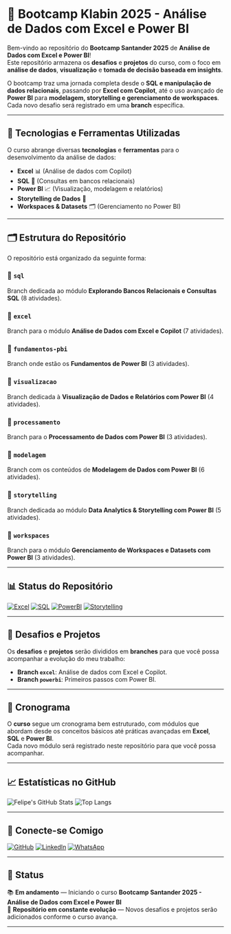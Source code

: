# 🚀 Bootcamp Klabin 2025 - Análise de Dados com Excel e Power BI

Bem-vindo ao repositório do **Bootcamp Santander 2025** de **Análise de Dados com Excel e Power BI**!  
Este repositório armazena os **desafios** e **projetos** do curso, com o foco em **análise de dados**, **visualização** e **tomada de decisão baseada em insights**.

O bootcamp traz uma jornada completa desde o **SQL e manipulação de dados relacionais**, passando por **Excel com Copilot**, até o uso avançado de **Power BI** para **modelagem, storytelling e gerenciamento de workspaces**.  
Cada novo desafio será registrado em uma **branch** específica.

---

## 🔧 Tecnologias e Ferramentas Utilizadas

O curso abrange diversas **tecnologias** e **ferramentas** para o desenvolvimento da análise de dados:

- **Excel** 📊 (Análise de dados com Copilot)
- **SQL** 💾 (Consultas em bancos relacionais)
- **Power BI** 📈 (Visualização, modelagem e relatórios)
- **Storytelling de Dados** 🎯
- **Workspaces & Datasets** 🗂️ (Gerenciamento no Power BI)

---

## 🗂️ Estrutura do Repositório

O repositório está organizado da seguinte forma:

### 🔹 **`sql`**
Branch dedicada ao módulo **Explorando Bancos Relacionais e Consultas SQL** (8 atividades).

### 🔹 **`excel`**
Branch para o módulo **Análise de Dados com Excel e Copilot** (7 atividades).

### 🔹 **`fundamentos-pbi`**
Branch onde estão os **Fundamentos de Power BI** (3 atividades).

### 🔹 **`visualizacao`**
Branch dedicada à **Visualização de Dados e Relatórios com Power BI** (4 atividades).

### 🔹 **`processamento`**
Branch para o **Processamento de Dados com Power BI** (3 atividades).

### 🔹 **`modelagem`**
Branch com os conteúdos de **Modelagem de Dados com Power BI** (6 atividades).

### 🔹 **`storytelling`**
Branch dedicada ao módulo **Data Analytics & Storytelling com Power BI** (5 atividades).

### 🔹 **`workspaces`**
Branch para o módulo **Gerenciamento de Workspaces e Datasets com Power BI** (3 atividades).

---

## 📊 Status do Repositório

[![Excel](https://img.shields.io/badge/Excel-217346?style=for-the-badge&logo=microsoftexcel&logoColor=white)](https://www.microsoft.com/pt-br/microsoft-365/excel)
[![SQL](https://img.shields.io/badge/SQL-%2300758F?style=for-the-badge&logo=database&logoColor=white)](https://en.wikipedia.org/wiki/SQL)
[![PowerBI](https://img.shields.io/badge/Power%20BI-F2C811?style=for-the-badge&logo=powerbi&logoColor=black)](https://powerbi.microsoft.com/)
[![Storytelling](https://img.shields.io/badge/Storytelling-FF5722?style=for-the-badge&logo=databricks&logoColor=white)](https://en.wikipedia.org/wiki/Storytelling)

---

## 📝 Desafios e Projetos

Os **desafios** e **projetos** serão divididos em **branches** para que você possa acompanhar a evolução do meu trabalho:

- **Branch `excel`**: Análise de dados com Excel e Copilot.  
- **Branch `powerbi`**: Primeiros passos com Power BI.  

---

## 📅 Cronograma

O **curso** segue um cronograma bem estruturado, com módulos que abordam desde os conceitos básicos até práticas avançadas em **Excel**, **SQL** e **Power BI**.  
Cada novo módulo será registrado neste repositório para que você possa acompanhar.

---

## 📈 Estatísticas no GitHub

![Felipe's GitHub Stats](https://github-readme-stats.vercel.app/api?username=felpalbq&show_icons=true&theme=radical)
![Top Langs](https://github-readme-stats.vercel.app/api/top-langs/?username=felpalbq&layout=compact&theme=radical)

---

## 🔗 Conecte-se Comigo

[![GitHub](https://img.shields.io/badge/-GitHub-181717?style=for-the-badge&logo=github&logoColor=white)](https://github.com/felpalbq)
[![LinkedIn](https://img.shields.io/badge/-LinkedIn-0A66C2?style=for-the-badge&logo=linkedin&logoColor=white)](https://www.linkedin.com/in/felpsszalbq)
[![WhatsApp](https://img.shields.io/badge/-WhatsApp-25D366?style=for-the-badge&logo=whatsapp&logoColor=white)](https://wa.me/5573974009156)

---

## 🏁 Status

📚 **Em andamento** — Iniciando o curso **Bootcamp Santander 2025 - Análise de Dados com Excel e Power BI**  
🔄 **Repositório em constante evolução** — Novos desafios e projetos serão adicionados conforme o curso avança.

---

